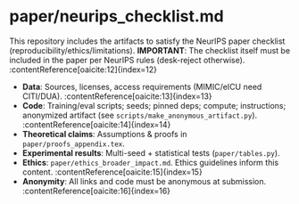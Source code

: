 # paper/neurips_checklist.md

This repository includes the artifacts to satisfy the NeurIPS paper checklist (reproducibility/ethics/limitations). **IMPORTANT**: The checklist itself must be included in the paper per NeurIPS rules (desk-reject otherwise). :contentReference[oaicite:12]{index=12}

- **Data**: Sources, licenses, access requirements (MIMIC/eICU need CITI/DUA). :contentReference[oaicite:13]{index=13}
- **Code**: Training/eval scripts; seeds; pinned deps; compute; instructions; anonymized artifact (see `scripts/make_anonymous_artifact.py`). :contentReference[oaicite:14]{index=14}
- **Theoretical claims**: Assumptions & proofs in `paper/proofs_appendix.tex`.
- **Experimental results**: Multi-seed + statistical tests (`paper/tables.py`).
- **Ethics**: `paper/ethics_broader_impact.md`. Ethics guidelines inform this content. :contentReference[oaicite:15]{index=15}
- **Anonymity**: All links and code must be anonymous at submission. :contentReference[oaicite:16]{index=16}

